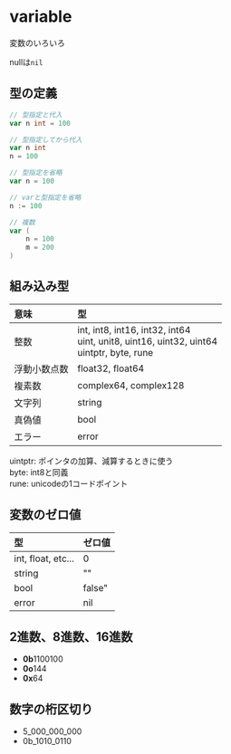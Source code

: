 # variable

変数のいろいろ

nullは`nil`

## 型の定義
```go
// 型指定と代入
var n int = 100

// 型指定してから代入
var n int
n = 100

// 型指定を省略
var n = 100

// varと型指定を省略
n := 100

// 複数
var (
    n = 100
    m = 200
)
```

## 組み込み型

| 意味 | 型 |
| :--- | :--- |
| 整数 | int, int8, int16, int32, int64 <br> uint, unit8, uint16, uint32, uint64 <br> uintptr, byte, rune |
| 浮動小数点数 | float32, float64 |
| 複素数 | complex64, complex128 |
| 文字列 | string |
| 真偽値 | bool |
| エラー | error |

uintptr: ポインタの加算、減算するときに使う  
byte: int8と同義  
rune: unicodeの1コードポイント

## 変数のゼロ値

| 型 | ゼロ値 |
| :--- | :--- |
| int, float, etc... | 0 |
| string | "" |
| bool | false" |
| error | nil |

## 2進数、8進数、16進数

- **0b**1100100
- **0o**144
- **0x**64

## 数字の桁区切り
- 5_000_000_000
- 0b_1010_0110
